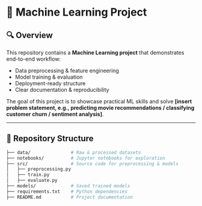 # 📌 Machine Learning Project  

## 🔍 Overview  
This repository contains a **Machine Learning project** that demonstrates end-to-end workflow:  
- Data preprocessing & feature engineering  
- Model training & evaluation  
- Deployment-ready structure  
- Clear documentation & reproducibility  

The goal of this project is to showcase practical ML skills and solve **[insert problem statement, e.g., predicting movie recommendations / classifying customer churn / sentiment analysis]**.  

---

## 📂 Repository Structure  
```bash
├── data/               # Raw & processed datasets
├── notebooks/          # Jupyter notebooks for exploration
├── src/                # Source code for preprocessing & models
│   ├── preprocessing.py
│   ├── train.py
│   ├── evaluate.py
├── models/             # Saved trained models
├── requirements.txt    # Python dependencies
├── README.md           # Project documentation

